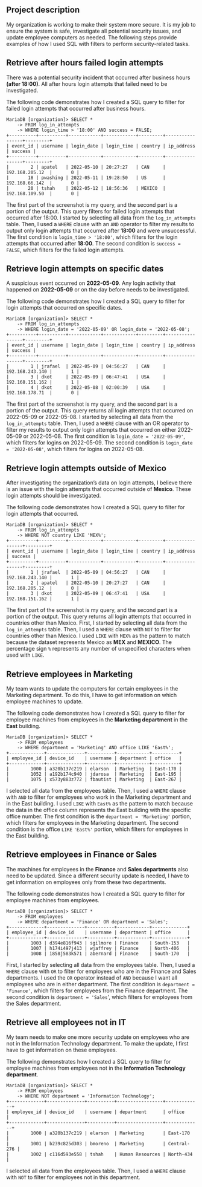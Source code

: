 ## Project description
My organization is working to make their system more secure. It is my job to ensure the system is safe, investigate all potential security issues, and update employee computers as needed. The following steps provide examples of how I used SQL with filters to perform security-related tasks.
## Retrieve after hours failed login attempts
There was a potential security incident that occurred after business hours **(after 18:00)**. All after hours login attempts that failed need to be investigated.

The following code demonstrates how I created a SQL query to filter for failed login attempts that occurred after business hours.
```
MariaDB [organization]> SELECT *
    -> FROM log_in_attempts
    -> WHERE login_time > '18:00' AND success = FALSE;
+----------+----------+------------+------------+---------+-----------------+---------+
| event_id | username | login_date | login_time | country | ip_address      | success |
+----------+----------+------------+------------+---------+-----------------+---------+
|        2 | apatel   | 2022-05-10 | 20:27:27   | CAN     | 192.168.205.12  |       0 |
|       18 | pwashing | 2022-05-11 | 19:28:50   | US      | 192.168.66.142  |       0 |
|       20 | tshah    | 2022-05-12 | 18:56:36   | MEXICO  | 192.168.109.50  |       0 |
```
The first part of the screenshot is my query, and the second part is a portion of the output. This query filters for failed login attempts that occurred after 18:00. I started by selecting all data from the `log_in_attempts` table. Then, I used a `WHERE` clause with an `AND` operator to filter my results to output only login attempts that occurred after **18:00** and were unsuccessful. The first condition is `login_time > '18:00'`, which filters for the login attempts that occurred after **18:00**. The second condition is `success = FALSE`, which filters for the failed login attempts. 
## Retrieve login attempts on specific dates
A suspicious event occurred on **2022-05-09**. Any login activity that happened on **2022-05-09** or on the day before needs to be investigated.

The following code demonstrates how I created a SQL query to filter for login attempts that occurred on specific dates.
```
MariaDB [organization]> SELECT * 
    -> FROM log_in_attempts
    -> WHERE login_date = '2022-05-09' OR login_date = '2022-05-08';
+----------+----------+------------+------------+---------+-----------------+---------+
| event_id | username | login_date | login_time | country | ip_address      | success |
+----------+----------+------------+------------+---------+-----------------+---------+
|        1 | jrafael  | 2022-05-09 | 04:56:27   | CAN     | 192.168.243.140 |       1 |
|        3 | dkot     | 2022-05-09 | 06:47:41   | USA     | 192.168.151.162 |       1 |
|        4 | dkot     | 2022-05-08 | 02:00:39   | USA     | 192.168.178.71  |       0 |
```
The first part of the screenshot is my query, and the second part is a portion of the output. This query returns all login attempts that occurred on 2022-05-09 or 2022-05-08. I started by selecting all data from the `log_in_attempts` table. Then, I used a `WHERE` clause with an OR operator to filter my results to output only login attempts that occurred on either 2022-05-09 or 2022-05-08. The first condition is `login_date = '2022-05-09'`, which filters for logins on 2022-05-09. The second condition is `login_date = '2022-05-08'`, which filters for logins on 2022-05-08.
## Retrieve login attempts outside of Mexico
After investigating the organization’s data on login attempts, I believe there is an issue with the login attempts that occurred outside of **Mexico**. These login attempts should be investigated.

The following code demonstrates how I created a SQL query to filter for login attempts that occurred.
```
MariaDB [organization]> SELECT * 
    -> FROM log_in_attempts 
    -> WHERE NOT country LIKE 'MEX%';
+----------+----------+------------+------------+---------+-----------------+---------+
| event_id | username | login_date | login_time | country | ip_address      | success |
+----------+----------+------------+------------+---------+-----------------+---------+
|        1 | jrafael  | 2022-05-09 | 04:56:27   | CAN     | 192.168.243.140 |       1 |
|        2 | apatel   | 2022-05-10 | 20:27:27   | CAN     | 192.168.205.12  |       0 |
|        3 | dkot     | 2022-05-09 | 06:47:41   | USA     | 192.168.151.162 |       1 |
```
The first part of the screenshot is my query, and the second part is a portion of the output. This query returns all login attempts that occurred in countries other than Mexico. First, I started by selecting all data from the `log_in_attempts` table. Then, I used a `WHERE` clause with `NOT` to filter for countries other than Mexico. I used `LIKE` with `MEX%` as the pattern to match because the dataset represents Mexico as **MEX** and **MEXICO**. The percentage sign `%` represents any number of unspecified characters when used with `LIKE`.
## Retrieve employees in Marketing
My team wants to update the computers for certain employees in the Marketing department. To do this, I have to get information on which employee machines to update.

The following code demonstrates how I created a SQL query to filter for employee machines from employees in the **Marketing department** in the **East** building.
```
MariaDB [organization]> SELECT * 
    -> FROM employees
    -> WHERE department = 'Marketing' AND office LIKE 'East%';
+-------------+--------------+----------+------------+----------+
| employee_id | device_id    | username | department | office   |
+-------------+--------------+----------+------------+----------+
|        1000 | a320b137c219 | elarson  | Marketing  | East-170 |
|        1052 | a192b174c940 | jdarosa  | Marketing  | East-195 |
|        1075 | x573y883z772 | fbautist | Marketing  | East-267 |
```
 I selected all data from the employees table. Then, I used a `WHERE` clause with `AND` to filter for employees who work in the Marketing department and in the East building. I used `LIKE` with `East%` as the pattern to match because the data in the office column represents the East building with the specific office number. The first condition is the `department = 'Marketing'` portion, which filters for employees in the Marketing department. The second condition is the office `LIKE` `'East%'` portion, which filters for employees in the East building.
## Retrieve employees in Finance or Sales
The machines for employees in the **Finance** and **Sales departments** also need to be updated. Since a different security update is needed, I have to get information on employees only from these two departments.

The following code demonstrates how I created a SQL query to filter for employee machines from employees.
```
MariaDB [organization]> SELECT *
    -> FROM employees
    -> WHERE department = 'Finance' OR department = 'Sales';
+-------------+--------------+----------+------------+-------------+
| employee_id | device_id    | username | department | office      |
+-------------+--------------+----------+------------+-------------+
|        1003 | d394e816f943 | sgilmore | Finance    | South-153   |
|        1007 | h174i497j413 | wjaffrey | Finance    | North-406   |
|        1008 | i858j583k571 | abernard | Finance    | South-170   |
```
First, I started by selecting all data from the employees table. Then, I used a `WHERE` clause with `OR` to filter for employees who are in the Finance and Sales departments. I used the `OR` operator instead of `AND` because I want all employees who are in either department. The first condition is `department = 'Finance'`, which filters for employees from the Finance department. The second condition is `department = 'Sales`', which filters for employees from the Sales department.
## Retrieve all employees not in IT
My team needs to make one more security update on employees who are not in the Information Technology department. To make the update, I first have to get information on these employees.

The following demonstrates how I created a SQL query to filter for employee machines from employees not in the **Information Technology department**.
```
MariaDB [organization]> SELECT * 
    -> FROM employees
    -> WHERE NOT department = 'Information Technology';
+-------------+--------------+----------+-----------------+-------------+
| employee_id | device_id    | username | department      | office      |
+-------------+--------------+----------+-----------------+-------------+
|        1000 | a320b137c219 | elarson  | Marketing       | East-170    |
|        1001 | b239c825d303 | bmoreno  | Marketing       | Central-276 |
|        1002 | c116d593e558 | tshah    | Human Resources | North-434   |
```
I selected all data from the employees table. Then, I used a `WHERE` clause with `NOT` to filter for employees not in this department.

